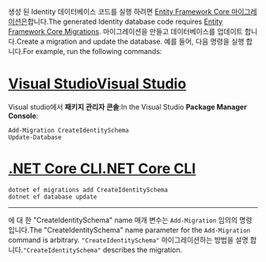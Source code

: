 <span data-ttu-id="242f2-101">생성 된 Identity 데이터베이스 코드를 실행 하려면 [Entity Framework Core 마이그레이션은](/ef/core/managing-schemas/migrations/)합니다.</span><span class="sxs-lookup"><span data-stu-id="242f2-101">The generated Identity database code requires [Entity Framework Core Migrations](/ef/core/managing-schemas/migrations/).</span></span> <span data-ttu-id="242f2-102">마이그레이션을 만들고 데이터베이스를 업데이트 합니다.</span><span class="sxs-lookup"><span data-stu-id="242f2-102">Create a migration and update the database.</span></span> <span data-ttu-id="242f2-103">예를 들어, 다음 명령을 실행 합니다.</span><span class="sxs-lookup"><span data-stu-id="242f2-103">For example, run the following commands:</span></span>

# <a name="visual-studiotabvisual-studio"></a>[<span data-ttu-id="242f2-104">Visual Studio</span><span class="sxs-lookup"><span data-stu-id="242f2-104">Visual Studio</span></span>](#tab/visual-studio)

<span data-ttu-id="242f2-105">Visual studio에서 **패키지 관리자 콘솔**:</span><span class="sxs-lookup"><span data-stu-id="242f2-105">In the Visual Studio **Package Manager Console**:</span></span>

```PMC
Add-Migration CreateIdentitySchema
Update-Database
```

# <a name="net-core-clitabnetcore-cli"></a>[<span data-ttu-id="242f2-106">.NET Core CLI</span><span class="sxs-lookup"><span data-stu-id="242f2-106">.NET Core CLI</span></span>](#tab/netcore-cli)

```cli
dotnet ef migrations add CreateIdentitySchema
dotnet ef database update
```

------

<span data-ttu-id="242f2-107">에 대 한 "CreateIdentitySchema" name 매개 변수는 `Add-Migration` 임의의 명령입니다.</span><span class="sxs-lookup"><span data-stu-id="242f2-107">The "CreateIdentitySchema" name parameter for the `Add-Migration` command is arbitrary.</span></span> <span data-ttu-id="242f2-108">`"CreateIdentitySchema"` 마이그레이션하는 방법을 설명 합니다.</span><span class="sxs-lookup"><span data-stu-id="242f2-108">`"CreateIdentitySchema"` describes the migration.</span></span>